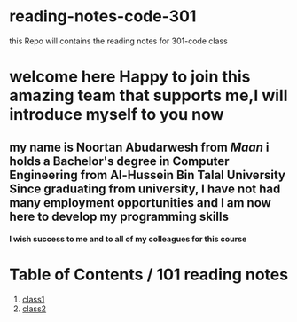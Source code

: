 # reading-notes-code-301
this Repo will contains the reading notes for 301-code class 
  # welcome here Happy to join this amazing team that supports me,I will introduce myself to you now 
  ## my name is Noortan Abudarwesh from *Maan* i holds a Bachelor's degree in Computer Engineering from Al-Hussein Bin Talal University Since graduating from university, I have not had many employment opportunities and I am now here to develop my programming skills
  #### **I wish success to me and to all of my colleagues for this course**
 
  # Table of Contents / 101 reading notes 
1. [class1](class1.md)
2. [class2](class2.md)
